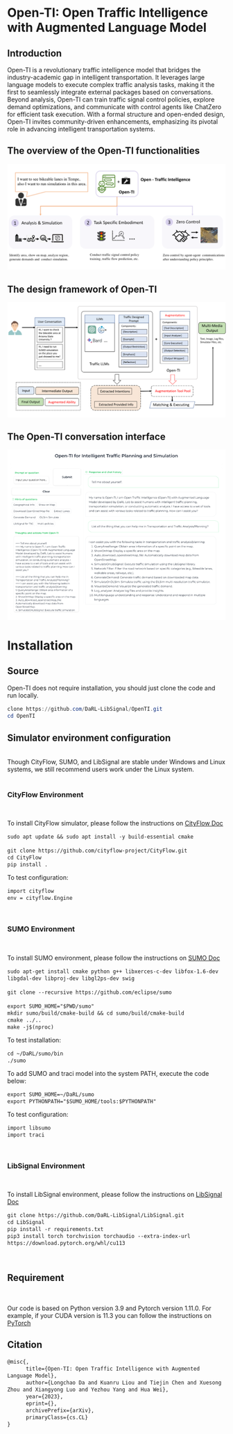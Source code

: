 # Open-TI: Open Traffic Intelligence with Augmented Language Model

## Introduction

Open-TI is a revolutionary traffic intelligence model that bridges the industry-academic gap in intelligent transportation. It leverages large language models to execute complex traffic analysis tasks, making it the first to seamlessly integrate external packages based on conversations. Beyond analysis, Open-TI can train traffic signal control policies, explore demand optimizations, and communicate with control agents like ChatZero for efficient task execution. With a formal structure and open-ended design, Open-TI invites community-driven enhancements, emphasizing its pivotal role in advancing intelligent transportation systems.

## The overview of the Open-TI functionalities
![overview](./assets/Overview.png)

## The design framework of Open-TI
![framework](./assets/frameworkdesign.png)

## The Open-TI conversation interface
![interface](./assets/interface.png)


# Installation

## Source

Open-TI does not require installation, you should just clone the code and run locally.

```Powershell
clone https://github.com/DaRL-LibSignal/OpenTI.git
cd OpenTI
```


## Simulator environment configuration
<br />
Though CityFlow, SUMO,  and LibSignal are stable under Windows and Linux systems, we still recommend users work under the Linux system.<br><br>

### CityFlow Environment
<br />

To install CityFlow simulator, please follow the instructions on [CityFlow Doc](https://cityflow.readthedocs.io/en/latest/install.html#)


```
sudo apt update && sudo apt install -y build-essential cmake

git clone https://github.com/cityflow-project/CityFlow.git
cd CityFlow
pip install .
```
To test configuration:
```
import cityflow
env = cityflow.Engine
```
<br>

### SUMO Environment
<br />

To install SUMO environment, please follow the instructions on [SUMO Doc](https://epics-sumo.sourceforge.io/sumo-install.html#)

```
sudo apt-get install cmake python g++ libxerces-c-dev libfox-1.6-dev libgdal-dev libproj-dev libgl2ps-dev swig

git clone --recursive https://github.com/eclipse/sumo

export SUMO_HOME="$PWD/sumo"
mkdir sumo/build/cmake-build && cd sumo/build/cmake-build
cmake ../..
make -j$(nproc)
```
To test installation:
```
cd ~/DaRL/sumo/bin
./sumo
```

To add SUMO and traci model into the system PATH, execute the code below:
```
export SUMO_HOME=~/DaRL/sumo
export PYTHONPATH="$SUMO_HOME/tools:$PYTHONPATH"
```
To test configuration:
```
import libsumo
import traci
```
<br>

### LibSignal Environment
<br />

To install LibSignal environment, please follow the instructions on [LibSignal Doc](https://darl-libsignal.github.io/#download)

```
git clone https://github.com/DaRL-LibSignal/LibSignal.git
cd LibSignal
pip install -r requirements.txt
pip3 install torch torchvision torchaudio --extra-index-url https://download.pytorch.org/whl/cu113

```


<br>


## Requirement
<br />

Our code is based on Python version 3.9 and Pytorch version 1.11.0. For example, if your CUDA version is 11.3 you can follow the instructions on [PyTorch](https://pytorch.org/get-started/locally/)




## Citation

```
@misc{,
      title={Open-TI: Open Traffic Intelligence with Augmented Language Model}, 
      author={Longchao Da and Kuanru Liou and Tiejin Chen and Xuesong Zhou and Xiangyong Luo and Yezhou Yang and Hua Wei},
      year={2023},
      eprint={},
      archivePrefix={arXiv},
      primaryClass={cs.CL}
}
```




